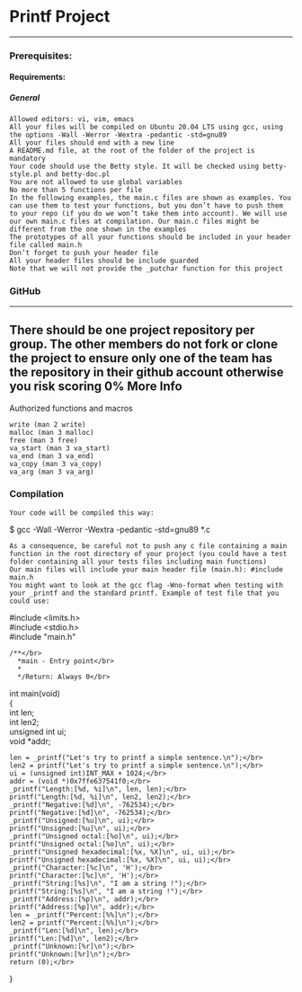 # Printf Project
---
### Prerequisites:
#### Requirements:</br>
##### General

    Allowed editors: vi, vim, emacs
    All your files will be compiled on Ubuntu 20.04 LTS using gcc, using the options -Wall -Werror -Wextra -pedantic -std=gnu89
    All your files should end with a new line
    A README.md file, at the root of the folder of the project is mandatory
    Your code should use the Betty style. It will be checked using betty-style.pl and betty-doc.pl
    You are not allowed to use global variables
    No more than 5 functions per file
    In the following examples, the main.c files are shown as examples. You can use them to test your functions, but you don’t have to push them to your repo (if you do we won’t take them into account). We will use our own main.c files at compilation. Our main.c files might be different from the one shown in the examples
    The prototypes of all your functions should be included in your header file called main.h
    Don’t forget to push your header file
    All your header files should be include guarded
    Note that we will not provide the _putchar function for this project

### GitHub
----

There should be one project repository per group. The other members do not fork or clone the project to ensure only one of the team has the repository in their github account otherwise you risk scoring 0%
More Info
---
Authorized functions and macros

    write (man 2 write)
    malloc (man 3 malloc)
    free (man 3 free)
    va_start (man 3 va_start)
    va_end (man 3 va_end)
    va_copy (man 3 va_copy)
    va_arg (man 3 va_arg)

### Compilation

    Your code will be compiled this way:

$ gcc -Wall -Werror -Wextra -pedantic -std=gnu89 *.c

    As a consequence, be careful not to push any c file containing a main function in the root directory of your project (you could have a test folder containing all your tests files including main functions)
    Our main files will include your main header file (main.h): #include main.h
    You might want to look at the gcc flag -Wno-format when testing with your _printf and the standard printf. Example of test file that you could use:
    
    
#include <limits.h></br>
#include <stdio.h></br>
#include "main.h"</br>

``` 
/**</br>
  *main - Entry point</br>
  *
  */Return: Always 0</br>
  ```
int main(void)</br>
{</br>
    int len;</br>
    int len2;</br>
    unsigned int ui;</br>
    void *addr;</br>

    len = _printf("Let's try to printf a simple sentence.\n");</br>
    len2 = printf("Let's try to printf a simple sentence.\n");</br>
    ui = (unsigned int)INT_MAX + 1024;</br>
    addr = (void *)0x7ffe637541f0;</br>
    _printf("Length:[%d, %i]\n", len, len);</br>
    printf("Length:[%d, %i]\n", len2, len2);</br>
    _printf("Negative:[%d]\n", -762534);</br>
    printf("Negative:[%d]\n", -762534);</br>
    _printf("Unsigned:[%u]\n", ui);</br>
    printf("Unsigned:[%u]\n", ui);</br>
    _printf("Unsigned octal:[%o]\n", ui);</br>
    printf("Unsigned octal:[%o]\n", ui);</br>
    _printf("Unsigned hexadecimal:[%x, %X]\n", ui, ui);</br>
    printf("Unsigned hexadecimal:[%x, %X]\n", ui, ui);</br>
    _printf("Character:[%c]\n", 'H');</br>
    printf("Character:[%c]\n", 'H');</br>
    _printf("String:[%s]\n", "I am a string !");</br>
    printf("String:[%s]\n", "I am a string !");</br>
    _printf("Address:[%p]\n", addr);</br>
    printf("Address:[%p]\n", addr);</br>
    len = _printf("Percent:[%%]\n");</br>
    len2 = printf("Percent:[%%]\n");</br>
    _printf("Len:[%d]\n", len);</br>
    printf("Len:[%d]\n", len2);</br>
    _printf("Unknown:[%r]\n");</br>
    printf("Unknown:[%r]\n");</br>
    return (0);</br>
}</br>
